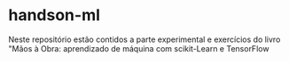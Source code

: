# handson-ml
Neste repositório estão contidos a parte experimental e exercícios do livro "Mãos à Obra: aprendizado de máquina com scikit-Learn e TensorFlow
